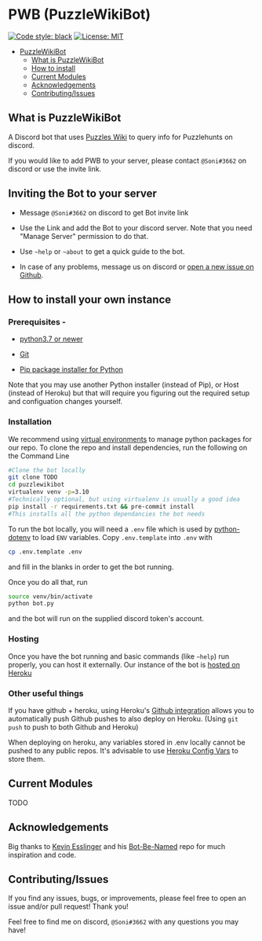 # PWB (PuzzleWikiBot)
[![Code style: black](https://img.shields.io/badge/code%20style-black-000000.svg)](https://github.com/psf/black)
[![License: MIT](https://img.shields.io/badge/License-MIT-yellow.svg)](https://opensource.org/licenses/MIT)

- [PuzzleWikiBot](#puzzle-wiki-bot)
  - [What is PuzzleWikiBot](#what-is-puzzlewikibot)
  - [How to install](#how-to-install)
  - [Current Modules](#current-modules)
  - [Acknowledgements](#acknowledgements)
  - [Contributing/Issues](#contributingissues)

## What is PuzzleWikiBot

A Discord bot that uses [Puzzles Wiki](https://www.puzzles.wiki/wiki/Main_Page) to query info for Puzzlehunts on discord.

If you would like to add PWB to your server, please contact `@Soni#3662` on discord or use the invite link.

## Inviting the Bot to your server

- Message `@Soni#3662` on discord to get Bot invite link

- Use the Link and add the Bot to your discord server. Note that you need "Manage Server" permission to do that.

- Use `~help` or `~about` to get a quick guide to the bot.

- In case of any problems, message us on discord or [open a new issue on Github](TODO).

## How to install your own instance

### Prerequisites - 

- [python3.7 or newer](https://realpython.com/installing-python/)

- [Git](https://github.com/git-guides/install-git)

- [Pip package installer for Python](https://phoenixnap.com/kb/install-pip-windows)

Note that you may use another Python installer (instead of Pip), or Host (instead of Heroku) but that will require you figuring out the required setup and configuation changes yourself.

### Installation

We recommend using [virtual environments](https://docs.python.org/3/tutorial/venv.html) to manage python packages for our repo. To clone the repo and install dependencies, run the following on the Command Line

```bash
#Clone the bot locally
git clone TODO
cd puzzlewikibot
virtualenv venv -p=3.10
#Technically optional, but using virtualenv is usually a good idea
pip install -r requirements.txt && pre-commit install
#This installs all the python dependancies the bot needs
```

To run the bot locally, you will need a `.env` file which is used by [python-dotenv](https://github.com/theskumar/python-dotenv) to load `ENV` variables. Copy `.env.template` into `.env` with  

```bash
cp .env.template .env
```

and fill in the blanks in order to get the bot running. 

Once you do all that, run


```bash
source venv/bin/activate
python bot.py
```

and the bot will run on the supplied discord token's account.

### Hosting

Once you have the bot running and basic commands (like `~help`) run properly, you can host it externally. Our instance of the bot is [hosted on Heroku](https://medium.com/@linda0511ny/create-host-a-discord-bot-with-heroku-in-5-min-5cb0830d0ff2)


### Other useful things

If you have github + heroku, using Heroku's [Github integration](https://devcenter.heroku.com/articles/github-integration) allows you to automatically push Github pushes to also deploy on Heroku. (Using `git push` to push to both Github and Heroku)

When deploying on heroku, any variables stored in .env locally cannot be pushed to any public repos. It's advisable to use [Heroku Config Vars](https://devcenter.heroku.com/articles/config-vars) to store them.

## Current Modules

TODO

## Acknowledgements

Big thanks to [Kevin Esslinger](https://github.com/kevslinger) and his [Bot-Be-Named](https://github.com/kevslinger/bot-be-named)
repo for much inspiration and code. 

## Contributing/Issues

If you find any issues, bugs, or improvements, please feel free to open an issue and/or pull request! Thank you!

Feel free to find me on discord, `@Soni#3662` with any questions you may have!